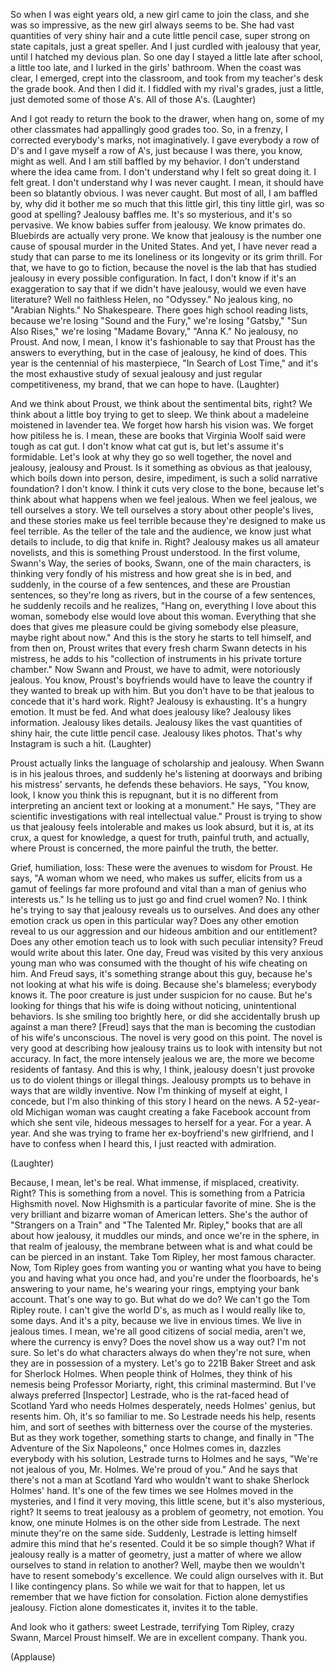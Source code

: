 
So when I was eight years old,
a new girl came to join the class,
and she was so impressive,
as the new girl always seems to be.
She had vast quantities of very shiny hair
and a cute little pencil case,
super strong on state capitals,
just a great speller.
And I just curdled with jealousy that year,
until I hatched my devious plan.
So one day I stayed a little late after school,
a little too late, and I lurked in the girls&#39; bathroom.
When the coast was clear, I emerged,
crept into the classroom,
and took from my teacher&#39;s desk the grade book.
And then I did it.
I fiddled with my rival&#39;s grades,
just a little, just demoted some of those A&#39;s.
All of those A&#39;s. 
(Laughter)

And I got ready to return the book to the drawer,
when hang on, some of my other classmates
had appallingly good grades too.
So, in a frenzy,
I corrected everybody&#39;s marks,
not imaginatively.
I gave everybody a row of D&#39;s
and I gave myself a row of A&#39;s,
just because I was there, you know, might as well.
And I am still baffled by my behavior.
I don&#39;t understand where the idea came from.
I don&#39;t understand why I felt so great doing it.
I felt great.
I don&#39;t understand why I was never caught.
I mean, it should have been so blatantly obvious.
I was never caught.
But most of all, I am baffled by,
why did it bother me so much
that this little girl, this tiny little girl,
was so good at spelling?
Jealousy baffles me.
It&#39;s so mysterious, and it&#39;s so pervasive.
We know babies suffer from jealousy.
We know primates do. Bluebirds are actually very prone.
We know that jealousy is the number one cause
of spousal murder in the United States.
And yet, I have never read a study
that can parse to me its loneliness
or its longevity or its grim thrill.
For that, we have to go to fiction,
because the novel is the lab
that has studied jealousy
in every possible configuration.
In fact, I don&#39;t know if it&#39;s an exaggeration to say
that if we didn&#39;t have jealousy,
would we even have literature?
Well no faithless Helen, no &quot;Odyssey.&quot;
No jealous king, no &quot;Arabian Nights.&quot;
No Shakespeare.
There goes high school reading lists,
because we&#39;re losing &quot;Sound and the Fury,&quot;
we&#39;re losing &quot;Gatsby,&quot; &quot;Sun Also Rises,&quot;
we&#39;re losing &quot;Madame Bovary,&quot; &quot;Anna K.&quot;
No jealousy, no Proust. And now, I mean,
I know it&#39;s fashionable to say that Proust
has the answers to everything,
but in the case of jealousy,
he kind of does.
This year is the centennial of his masterpiece, &quot;In Search of Lost Time,&quot;
and it&#39;s the most exhaustive study of sexual jealousy
and just regular competitiveness, my brand,
that we can hope to have. 
(Laughter)

And we think about Proust, we think
about the sentimental bits, right?
We think about a little boy trying to get to sleep.
We think about a madeleine moistened in lavender tea.
We forget how harsh his vision was.
We forget how pitiless he is.
I mean, these are books that Virginia Woolf said
were tough as cat gut.
I don&#39;t know what cat gut is,
but let&#39;s assume it&#39;s formidable.
Let&#39;s look at why they go so well together,
the novel and jealousy, jealousy and Proust.
Is it something as obvious as that jealousy,
which boils down into person, desire, impediment,
is such a solid narrative foundation?
I don&#39;t know. I think it cuts very close to the bone,
because let&#39;s think about what happens
when we feel jealous.
When we feel jealous, we tell ourselves a story.
We tell ourselves a story about other people&#39;s lives,
and these stories make us feel terrible
because they&#39;re designed to make us feel terrible.
As the teller of the tale and the audience,
we know just what details to include,
to dig that knife in. Right?
Jealousy makes us all amateur novelists,
and this is something Proust understood.
In the first volume, Swann&#39;s Way,
the series of books,
Swann, one of the main characters,
is thinking very fondly of his mistress
and how great she is in bed,
and suddenly, in the course of a few sentences,
and these are Proustian sentences,
so they&#39;re long as rivers,
but in the course of a few sentences,
he suddenly recoils and he realizes,
&quot;Hang on, everything I love about this woman,
somebody else would love about this woman.
Everything that she does that gives me pleasure
could be giving somebody else pleasure,
maybe right about now.&quot;
And this is the story he starts to tell himself,
and from then on, Proust writes that
every fresh charm Swann detects in his mistress,
he adds to his &quot;collection of instruments
in his private torture chamber.&quot;
Now Swann and Proust, we have to admit,
were notoriously jealous.
You know, Proust&#39;s boyfriends would have to leave
the country if they wanted to break up with him.
But you don&#39;t have to be that jealous
to concede that it&#39;s hard work. Right?
Jealousy is exhausting.
It&#39;s a hungry emotion. It must be fed.
And what does jealousy like?
Jealousy likes information.
Jealousy likes details.
Jealousy likes the vast quantities of shiny hair,
the cute little pencil case.
Jealousy likes photos.
That&#39;s why Instagram is such a hit. 
(Laughter)

Proust actually links the language of scholarship and jealousy.
When Swann is in his jealous throes,
and suddenly he&#39;s listening at doorways
and bribing his mistress&#39; servants,
he defends these behaviors.
He says, &quot;You know, look, I know you think this is repugnant,
but it is no different
from interpreting an ancient text
or looking at a monument.&quot;
He says, &quot;They are scientific investigations
with real intellectual value.&quot;
Proust is trying to show us that jealousy
feels intolerable and makes us look absurd,
but it is, at its crux, a quest for knowledge,
a quest for truth, painful truth,
and actually, where Proust is concerned,
the more painful the truth, the better.

Grief, humiliation, loss:
These were the avenues to wisdom for Proust.
He says, &quot;A woman whom we need,
who makes us suffer, elicits from us
a gamut of feelings far more profound and vital
than a man of genius who interests us.&quot;
Is he telling us to just go and find cruel women?
No. I think he&#39;s trying to say
that jealousy reveals us to ourselves.
And does any other emotion crack us open
in this particular way?
Does any other emotion reveal to us
our aggression and our hideous ambition
and our entitlement?
Does any other emotion teach us to look
with such peculiar intensity?
Freud would write about this later.
One day, Freud was visited
by this very anxious young man who was consumed
with the thought of his wife cheating on him.
And Freud says, it&#39;s something strange about this guy,
because he&#39;s not looking at what his wife is doing.
Because she&#39;s blameless; everybody knows it.
The poor creature is just
under suspicion for no cause.
But he&#39;s looking for things that his wife is doing
without noticing, unintentional behaviors.
Is she smiling too brightly here,
or did she accidentally brush up against a man there?
[Freud] says that the man is becoming
the custodian of his wife&#39;s unconscious.
The novel is very good on this point.
The novel is very good at describing how jealousy
trains us to look with intensity but not accuracy.
In fact, the more intensely jealous we are,
the more we become residents of fantasy.
And this is why, I think, jealousy doesn&#39;t
just provoke us to do violent things
or illegal things.
Jealousy prompts us to behave in ways
that are wildly inventive.
Now I&#39;m thinking of myself at eight, I concede,
but I&#39;m also thinking of this story I heard on the news.
A 52-year-old Michigan woman was caught
creating a fake Facebook account
from which she sent vile, hideous messages
to herself for a year.
For a year. A year.
And she was trying to frame
her ex-boyfriend&#39;s new girlfriend,
and I have to confess when I heard this,
I just reacted with admiration.

(Laughter)

Because, I mean, let&#39;s be real.
What immense, if misplaced, creativity. Right?
This is something from a novel.
This is something from a Patricia Highsmith novel.
Now Highsmith is a particular favorite of mine.
She is the very brilliant and bizarre woman of American letters.
She&#39;s the author of &quot;Strangers on a Train&quot;
and &quot;The Talented Mr. Ripley,&quot;
books that are all about how jealousy,
it muddles our minds,
and once we&#39;re in the sphere, in that realm of jealousy,
the membrane between what is and what could be
can be pierced in an instant.
Take Tom Ripley, her most famous character.
Now, Tom Ripley goes from wanting you
or wanting what you have
to being you and having what you once had,
and you&#39;re under the floorboards,
he&#39;s answering to your name,
he&#39;s wearing your rings,
emptying your bank account.
That&#39;s one way to go.
But what do we do? We can&#39;t go the Tom Ripley route.
I can&#39;t give the world D&#39;s,
as much as I would really like to, some days.
And it&#39;s a pity, because we live in envious times.
We live in jealous times.
I mean, we&#39;re all good citizens of social media,
aren&#39;t we, where the currency is envy?
Does the novel show us a way out? I&#39;m not sure.
So let&#39;s do what characters always do when they&#39;re not sure,
when they are in possession of a mystery.
Let&#39;s go to 221B Baker Street
and ask for Sherlock Holmes.
When people think of Holmes,
they think of his nemesis being Professor Moriarty,
right, this criminal mastermind.
But I&#39;ve always preferred [Inspector] Lestrade,
who is the rat-faced head of Scotland Yard
who needs Holmes desperately,
needs Holmes&#39; genius, but resents him.
Oh, it&#39;s so familiar to me.
So Lestrade needs his help, resents him,
and sort of seethes with bitterness over the course of the mysteries.
But as they work together, something starts to change,
and finally in &quot;The Adventure of the Six Napoleons,&quot;
once Holmes comes in, dazzles everybody with his solution,
Lestrade turns to Holmes and he says,
&quot;We&#39;re not jealous of you, Mr. Holmes.
We&#39;re proud of you.&quot;
And he says that there&#39;s not a man at Scotland Yard
who wouldn&#39;t want to shake Sherlock Holmes&#39; hand.
It&#39;s one of the few times we see Holmes moved
in the mysteries, and I find it very moving,
this little scene, but it&#39;s also mysterious, right?
It seems to treat jealousy
as a problem of geometry, not emotion.
You know, one minute Holmes is on the other side from Lestrade.
The next minute they&#39;re on the same side.
Suddenly, Lestrade is letting himself
admire this mind that he&#39;s resented.
Could it be so simple though?
What if jealousy really is a matter of geometry,
just a matter of where we allow ourselves to stand
in relation to another?
Well, maybe then we wouldn&#39;t have to resent
somebody&#39;s excellence.
We could align ourselves with it.
But I like contingency plans.
So while we wait for that to happen,
let us remember that we have fiction for consolation.
Fiction alone demystifies jealousy.
Fiction alone domesticates it,
invites it to the table.

And look who it gathers:
sweet Lestrade, terrifying Tom Ripley,
crazy Swann, Marcel Proust himself.
We are in excellent company.
Thank you.

(Applause)

